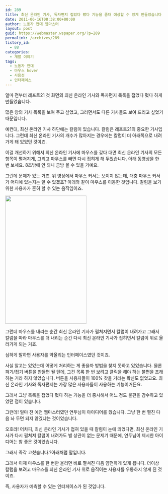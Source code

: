 ```yaml
---
id: 289
title: 최신 온라인 기사, 독자편지 접었다 폈다 기능을 좀더 예상할 수 있게 만들었습니다
date: 2011-06-16T08:38:00+00:00
author: 노동자 연대 웹마스터
layout: post
guid: https://webmaster.wspaper.org/?p=289
permalink: /archives/289
tistory_id:
  - 88
categories:
  - 개발 이야기
tags:
  - 노동자 연대
  - 마우스 hover
  - 사용성
  - 인터페이스
---
```

얼마 전부터 레프트21 첫 화면의 최신 온라인 기사와 독자편지 목록을 접었다 폈다 하게 만들었습니다.

많은 양의 기사 목록을 보여 주고 싶었고, 그러면서도 다른 기사들도 보여 드리고 싶었기 때문입니다.

예컨대, 최신 온라인 기사 하단에는 칼럼이 있습니다. 칼럼은 레프트21의 중요한 기사입니다. 그런데 최신 온라인 기사의 개수가 많아지는 경우에는 칼럼이 더 아래쪽으로 내려가게 돼 있었던 것이죠.

이걸 개선하기 위해서 최신 온라인 기사에 마우스를 갖다 대면 최신 온라인 기사의 모든 항목이 펼쳐지게, 그리고 마우스를 빼면 다시 접히게 해 두었습니다. 아래 동영상을 한 번 보세요. 8초밖에 안 되니 금방 볼 수 있을 거예요.



그런데 문제가 있는 거죠. 위 영상에서 마우스 커서는 보이지 않는데, 대충 마우스 커서가 어디에 있는지는 알 수 있겠죠? 아래와 같이 마우스를 이동한 것입니다. 칼럼을 보기 위한 사용자가 흔히 할 수 있는 움직임이죠.

<img class="aligncenter" alt="" src="https://webmaster.wspaper.org/wp-content/uploads/1/cfile29.uf.197454394DF9BF54226699.png" width="258" height="407" />

그런데 마우스를 내리는 순간 최신 온라인 기사가 펼쳐지면서 칼럼이 내려가고 그래서 칼럼을 따라 마우스를 더 내리는 순간 다시 최신 온라인 기사가 접히면서 칼럼이 위로 올라가게 되는 거죠.

심하게 말하면 사용자를 약올리는 인터페이스였던 것이죠.

사실 알고는 있었는데 어떻게 처리하는 게 좋을까 방법을 찾지 못하고 있었습니다. 물론 펴기/접기 버튼을 만들면 될 텐데, 그건 목록 한 번 보려고 클릭을 해야 하는 불편을 초래하는 거라 하지 않았습니다. 버튼을 사용자들이 100% 찾을 거라는 확신도 없었고요. 최신 온라인 기사와 독자편지는 가장 많은 사용자들이 사용하는 기능이거든요.

그래서 그냥 목록을 접었다 폈다 하는 기능을 더 중시해서 어느 정도 불편을 감수하고 있었던 점이 있습니다.

그런데! 얼마 전 예전 웹마스터였던 연두님이 아이디어를 줬습니다. 그냥 한 번 펼친 다음 놔 두면 되지 않겠냐는 것이었습니다.

오호라! 어차피, 최신 온라인 기사가 접혀 있을 때 칼럼이 눈에 띄었다면, 최신 온라인 기사가 다시 펼쳐져 칼럼이 내려가도 별 상관이 없는 문제기 때문에, 연두님이 제시한 아이디어는 참 좋은 것이었습니다.

그래서 즉각 고쳤습니다.?아래처럼 말입니다.



<p style="text-align: left;">
  그래서 이제 마우스를 한 번만 올리면 바로 펼쳐진 다음 얌전하게 있게 됩니다. 더이상 칼럼을 보려고 마우스를 최신 온라인 기사 위로 움직이는 사용자를 우롱하지 않게 된 것이죠.
</p>

<p style="text-align: left;">
  즉, 사용자가 예측할 수 있는 인터페이스가 된 것입니다.
</p>